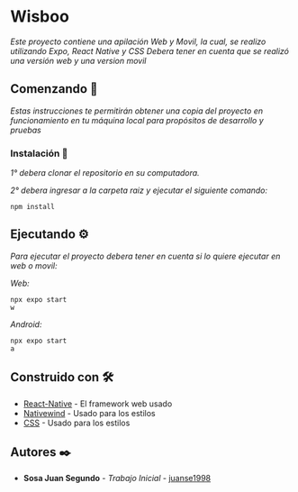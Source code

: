 # Wisboo
 
_Este proyecto contiene una apilación Web y Movil, la cual, se realizo utilizando Expo, React Native y CSS_
_Debera tener en cuenta que se realizó una versión web y una version movil_

## Comenzando 🚀

_Estas instrucciones te permitirán obtener una copia del proyecto en funcionamiento en tu máquina local para propósitos de desarrollo y pruebas_

### Instalación 🔧

_1° debera clonar el repositorio en su computadora._

_2° debera ingresar a la carpeta raiz y ejecutar el siguiente comando:_

```
npm install
```

## Ejecutando ⚙️

_Para ejecutar el proyecto debera tener en cuenta si lo quiere ejecutar en web o movil:_

_Web:_

```
npx expo start
w
```

_Android:_

```
npx expo start
a
```

## Construido con 🛠️

* [React-Native](https://reactnative.dev/) - El framework web usado
* [Nativewind](https://www.nativewind.dev/) - Usado para los estilos
* [CSS](https://developer.mozilla.org/es/docs/Web/CSS) - Usado para los estilos


## Autores ✒️

* **Sosa Juan Segundo** - *Trabajo Inicial* - [juanse1998](https://github.com/Juanse1998)

